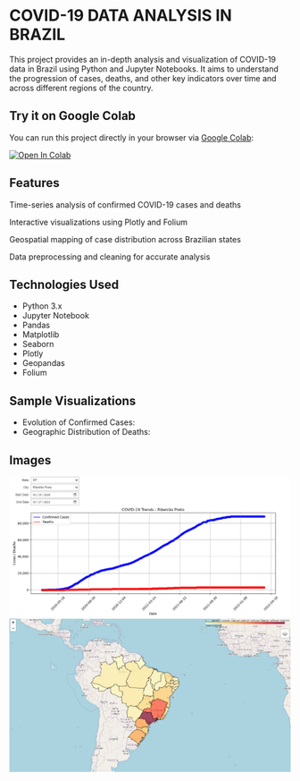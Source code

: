 # COVID-19 DATA ANALYSIS IN BRAZIL

This project provides an in-depth analysis and visualization of COVID-19 data in Brazil using Python and Jupyter Notebooks. It aims to understand the progression of cases, deaths, and other key indicators over time and across different regions of the country.​

## Try it on Google Colab

You can run this project directly in your browser via [Google Colab](https://colab.research.google.com):

[![Open In Colab](https://colab.research.google.com/assets/colab-badge.svg)](https://colab.research.google.com/github/victortedesco/brazil-covid19-data-analysis)

## Features
Time-series analysis of confirmed COVID-19 cases and deaths

Interactive visualizations using Plotly and Folium

Geospatial mapping of case distribution across Brazilian states

Data preprocessing and cleaning for accurate analysis​

## Technologies Used
- Python 3.x
- Jupyter Notebook
- Pandas
- Matplotlib
- Seaborn
- Plotly
- Geopandas
- Folium​

## Sample Visualizations
- Evolution of Confirmed Cases:
- Geographic Distribution of Deaths:

## Images
![Analysis Graph](/images/analysis_graph.png)
![Map](/images/map.png)
